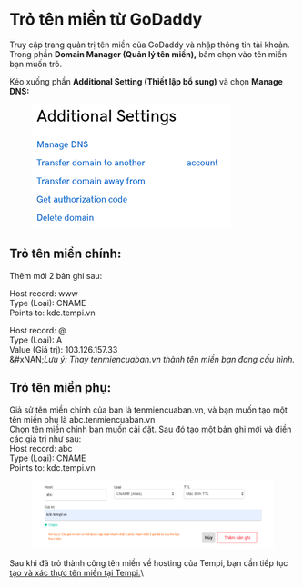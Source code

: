 # Trỏ tên miền từ GoDaddy

Truy cập trang quản trị tên miền của GoDaddy và nhập thông tin tài khoản. Trong phần **Domain Manager (Quản lý tên miền),** bấm chọn vào tên miền bạn muốn trỏ.

Kéo xuống phần **Additional Setting (Thiết lập bổ sung)** và chọn **Manage DNS:**

<figure><img src="../../.gitbook/assets/image (7) (2).png" alt=""><figcaption></figcaption></figure>

## Trỏ tên miền chính:

Thêm mới 2 bản ghi sau:

Host record: www\
Type (Loại): CNAME\
Points to: kdc.tempi.vn

Host record: @\
Type (Loại): A\
Value (Giá trị): 103.126.157.33\
&#xNAN;_&#x4C;ưu ý: Thay tenmiencuaban.vn thành tên miền bạn đang cấu hình._

## Trỏ tên miền phụ:

Giả sử tên miền chính của bạn là tenmiencuaban.vn, và bạn muốn tạo một tên miền phụ là abc.tenmiencuaban.vn\
Chọn tên miền chính bạn muốn cài đặt. Sau đó tạo một bản ghi mới và điền các giá trị như sau:\
Host record: abc\
Type (Loại): CNAME\
Points to: kdc.tempi.vn

<figure><img src="../../.gitbook/assets/image (9) (1).png" alt=""><figcaption></figcaption></figure>

Sau khi đã trỏ thành công tên miền về hosting của Tempi, bạn cần tiếp tục [tạo và xác thực tên miền tại Tempi.](tao-va-xac-thuc-ten-mien-lai-tempi.md)\
